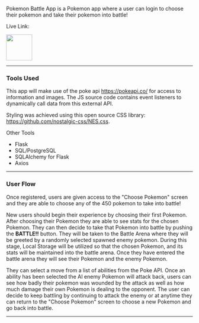Pokemon Battle App is a Pokemon app where a user can login to choose their pokemon and take their pokemon into battle!

Live Link: <p align="center">

  <a href="http://pokemon-battle-app-fun.herokuapp.com/" target="_blank">
    <img height="70" src="https://www.logosurfer.com/wp-content/uploads/2018/03/pokemon-logo_0.png"/>
  </a>
</p>

---

### **Tools Used**

This app will make use of the poke api https://pokeapi.co/ for access to information and images. The JS source code contains event listeners to dynamically call data from this external API.

Styling was achieved using this open source CSS library: https://github.com/nostalgic-css/NES.css.

Other Tools

- Flask
- SQL/PostgreSQL
- SQLAlchemy for Flask
- Axios

---

### **User Flow**


Once registered, users are given access to the "Choose Pokemon" screen and they are able to choose any of the 450 pokemon to take into battle!

New users should begin their experience by choosing their first Pokemon. After choosing their Pokemon they are able to see stats for the chosen Pokemon. They can then decide to take that Pokemon into battle by pushing the **BATTLE!!** button. They will be taken to the Battle Arena where they will be greeted by a randomly selected spawned enemy pokemon. During this stage, Local Storage will be utilized so that the chosen Pokemon, and its stats will be maintained into the battle arena. 
Once they have entered the battle arena they will see their Pokemon and the enemy Pokemon. 

They can select a move from a list of abilities from the Poke API. Once an ability has been selected the AI enemy Pokemon will attack back, users can see how badly their pokemon was wounded by the attack as well as how much damage their own Pokemon is dealing to the opponent. The user can decide to keep battling by continuing to attack the enemy or at anytime they can return to the "Choose Pokemon" screen to choose a new Pokemon and go back into battle.



---
